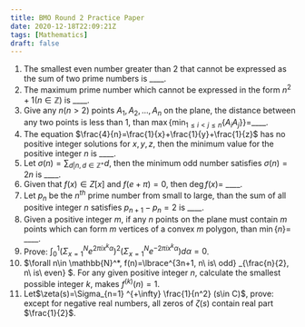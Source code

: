 ```yaml
---
title: BMO Round 2 Practice Paper
date: 2020-12-18T22:09:21Z
tags: [Mathematics]
draft: false
---
```


1. The smallest even number greater than $2$ that cannot be expressed as the sum of two prime numbers is ____.
2. The maximum prime number which cannot be expressed in the form $n^2+1 (n\in\mathbb{Z})$ is ____.
3. Give any $n (n>2)$ points $A_1, A_2, ..., A_n$ on the plane, the distance between any two points is less than 1, than $\max\{\min_{1\leq i< j \leq n}\{A_iA_j\}\}=$____.
4. The equation $\frac{4}{n}=\frac{1}{x}+\frac{1}{y}+\frac{1}{z}$ has no positive integer solutions for $x,y,z$, then the minimum value for the positive integer $n$ is ____.
5. Let $\sigma(n)=\sum_{d|n, d\in\mathbb{Z}^+}d$, then the minimum odd number satisfies $\sigma(n)=2n$ is ____.
6. Given that $f(x)\in Z\left[x\right]$ and $f(e+\pi)=0$, then $\deg f(x)=$ ____.
7. Let $p_n$ be the $n^{th}$ prime number from small to large, than the sum of all positive integer $n$ satisfies $p_{n+1}-p_{n}=2$ is ____.
8. Given a positive integer $m$, if any $n$ points on the plane must contain $m$ points which can form $m$ vertices of a convex $m$ polygon, than $\min\{n\}=$ ____.
9. Prove: $\int_{0} ^{1} (\Sigma_{x=1} ^N e^{2\pi ix^k \alpha})   ^2(\Sigma_{x=1} ^N e^{-2\pi ix^k \alpha})d\alpha=0$.
10. $\forall n\in \mathbb{N}^*, f(n)=\lbrace^{3n+1, n\ is\ odd} _{\frac{n}{2}, n\ is\ even} $. For any given positive integer $n$, calculate the smallest possible integer $k$, makes $f^{(k)}(n)=1$.
11. Let$\zeta(s)=\Sigma_{n=1} ^{+\infty} \frac{1}{n^2} (s\in C)$, prove: except for negative real numbers, all zeros of $\zeta(s)$ contain real part $\frac{1}{2}$.